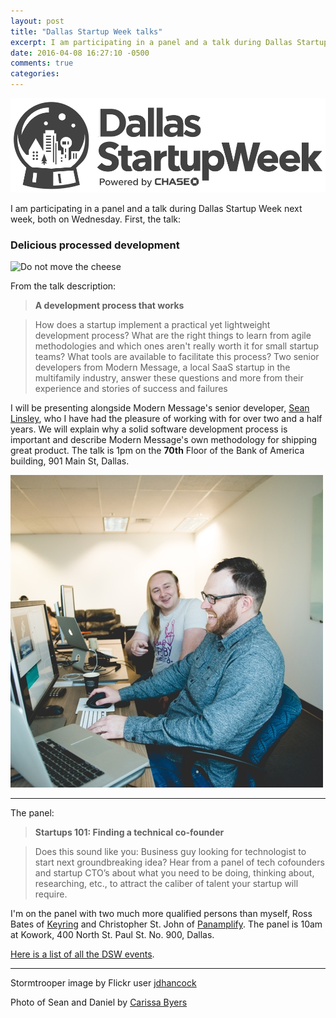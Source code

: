 ```yaml
---
layout: post
title: "Dallas Startup Week talks"
excerpt: I am participating in a panel and a talk during Dallas Startup Week next week, both on Wednesday
date: 2016-04-08 16:27:10 -0500
comments: true
categories: 
---
```


![Dallas Startup Week logo](/assets/2016/04/dsw_dallas_logo.png "Dallas Startup Week logo")

I am participating in a panel and a talk during Dallas Startup Week next week, both on Wednesday. First, the talk:

### Delicious processed development

![Do not move the cheese](https://farm4.staticflickr.com/3516/3701088856_81164d0933_z.jpg "Do not move the cheese")

From the talk description:

> **A development process that works**

> How does a startup implement a practical yet lightweight development process? What are the right things to learn from agile methodologies and which ones aren't really worth it for small startup teams? What tools are available to facilitate this process? Two senior developers from Modern Message, a local SaaS startup in the multifamily industry, answer these questions and more from their experience and stories of success and failures

I will be presenting alongside Modern Message's senior developer, [Sean Linsley](https://twitter.com/seanlinsley), who I have had the pleasure of working with for over two and a half years. We will explain why a solid software development process is important and describe Modern Message's own methodology for shipping great product. The talk is 1pm on the **70th** Floor of the Bank of America building, 901 Main St, Dallas.

![Sean and Daniel](/assets/2016/04/sean-daniel-1.jpg "Sean and Daniel")

---

The panel:

> **Startups 101: Finding a technical co-founder**

> Does this sound like you: Business guy looking for technologist to start next groundbreaking idea? Hear from a panel of tech cofounders and startup CTO’s about what you need to be doing, thinking about, researching, etc., to attract the caliber of talent your startup will require.

I'm on the panel with two much more qualified persons than myself, Ross Bates of [Keyring](https://keyringapp.com/) and Christopher St. John of [Panamplify](http://panamplify.com/). The panel is 10am at Kowork, 400 North St. Paul St. No. 900, Dallas.

[Here is a list of all the DSW events](http://www.dallasinnovates.com/calendar-dallas-startupweek-april-12-16-2016/).

---

Stormtrooper image by Flickr user [jdhancock](https://www.flickr.com/photos/jdhancock/3701088856)

Photo of Sean and Daniel by [Carissa Byers](http://carissabyers.com)
